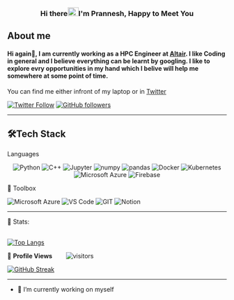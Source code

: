 <h3 align="center"> Hi there<img src="https://user-images.githubusercontent.com/39955420/147578264-bae0526c-028a-49d2-8af8-d08bb4edbd2a.gif" height="20" width="25">I'm Prannesh, Happy to Meet You</h3>


<h2>About me</h2>

#### Hi again👋, I am currently working as a HPC Engineer at [Altair](https://www.linkedin.com/company/altair-engineering/). I like Coding in general and I believe everything can be learnt by googling. I like to explore evry opportunities in my hand which I belive will help me somewhere at some point of time. 
You can find me either infront of my laptop or in [Twitter](https://twitter.com/prannesh_54)


[![Twitter Follow](https://img.shields.io/twitter/follow/prannesh_54?style=social)](https://twitter.com/prannesh_54)
[![GitHub followers](https://img.shields.io/github/followers/Prannesh45?style=social)](https://github.com/Prannesh45)

---


<h2>🛠Tech Stack</h2>

Languages  
<p align=center>
<img alt="Python" src="https://img.shields.io/badge/-Python-45b8d8?style=for-the-badge&logo=python&logoColor=white" />
<img alt="C++" src="https://img.shields.io/badge/c++-%2300599C.svg?style=for-the-badge&logo=c%2B%2B&logoColor=white" />
<img alt="Jupyter" src="https://img.shields.io/badge/-Jupyter-5849BE?style=for-the-badge&logo=jupyter&logoColor=white" />
<img alt="numpy" src="https://img.shields.io/badge/-NumPy-013243?style=for-the-badge&logo=numpy&logoColor=white" />
<img alt="pandas" src="https://img.shields.io/badge/-Pandas-150458?style=for-the-badge&logo=pandas&logoColor=white" />
<img alt="Docker" src="https://img.shields.io/badge/-Docker-46a2f1?style=for-the-badge&logo=docker&logoColor=white" />
<img alt="Kubernetes" src="https://img.shields.io/badge/-Kubernetes-4B0082?style=for-the-badge&logo=kubernetes&logoColor=white" />
<img alt="Microsoft Azure" src="https://img.shields.io/badge/microsoft-azure.svg?style=for-the-badge&logo=microsoftazure&color=1572B6" />
<img alt="Firebase" src="https://img.shields.io/badge/Firebase-F6820D?style=for-the-badge&logo=firebase&logoColor=white" />

     
</p>  


🧰 Toolbox
<!--Toolbox icons -->
![Microsoft Azure](https://img.shields.io/badge/microsoft-azure.svg?style=for-the-badge&logo=microsoftazure&color=1572B6)
![VS Code](https://img.shields.io/badge/VS%20Code-007ACC.svg?&style=for-the-badge&logo=visual-studio-code&logoColor=white)
![GIT](https://img.shields.io/badge/git-%3776AB.svg?style=for-the-badge&logo=git&logoColor=white&color=F05032)
![Notion](https://img.shields.io/badge/-Notion-010101?style=for-the-badge&logo=notion&logoColor=white)

---

 📶 Stats:<br><br>
 
 
<!--  TOP LANGUAGES STATISTICS -->
 [![Top Langs](https://github-readme-stats.vercel.app/api/top-langs/?username=Prannesh45&theme=dark&layout=compact&align=right&width=40%)](https://github.com/Prannesh45/github-readme-stats)

<!--  PROFILES VIEWS -->
🌱 **Profile Views**&nbsp;&nbsp;&nbsp;&nbsp;&nbsp;&nbsp;&nbsp;
![visitors](https://profile-counter.glitch.me/Prannesh45/count.svg?align=center)


<!-- GITHUB STATISTICS
 ![Github stats](https://github-readme-stats.vercel.app/api?username=Prannesh45)  
 -->
 
<!--  CONTRIBUTION AND STREAK BLOCK -->
 [![GitHub Streak](https://github-readme-streak-stats.herokuapp.com/?user=Prannesh45&currStreakNum=2FD3EB&fire=pink&sideLabels=F00&theme=nightowl)](https://git.io/streak-stats)       
         
---
  </code>
</p>


<!-- ![My github stats](https://github-readme-stats.vercel.app/api?username=riti2409&show_icons=true&title_color=fff&icon_color=79ff97&text_color=9f9f9f&bg_color=151515&count_private=true&width=40%&align=left) 
<center><img src="https://logimp.files.wordpress.com/2019/01/viral-p-1.gif?w=736&zoom=2" align="right" width="30%"></center>




 -->


- 🔭 I’m currently working on myself
